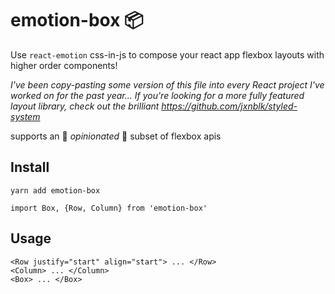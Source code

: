 # emotion-box 📦

Use `react-emotion` css-in-js to compose your react app flexbox layouts with higher order components! 

_I've been copy-pasting some version of this file into every React project I've worked on for the past year... If you're looking for a more fully featured layout library, check out the brilliant https://github.com/jxnblk/styled-system_

supports an 🚨 *opinionated* 🚨 subset of flexbox apis

## Install
```
yarn add emotion-box
```
```
import Box, {Row, Column} from 'emotion-box'
```

## Usage
```
<Row justify="start" align="start"> ... </Row>
<Column> ... </Column>
<Box> ... </Box>
```
